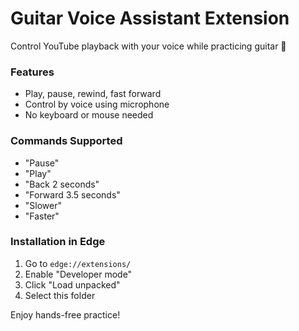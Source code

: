 # Guitar Voice Assistant Extension

Control YouTube playback with your voice while practicing guitar 🎸

### Features
- Play, pause, rewind, fast forward
- Control by voice using microphone
- No keyboard or mouse needed

### Commands Supported
- "Pause"
- "Play"
- "Back 2 seconds"
- "Forward 3.5 seconds"
- "Slower"
- "Faster"

### Installation in Edge
1. Go to `edge://extensions/`
2. Enable "Developer mode"
3. Click "Load unpacked"
4. Select this folder

Enjoy hands-free practice!
